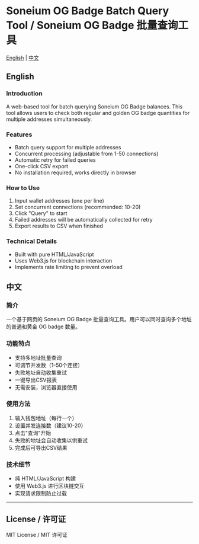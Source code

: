 # Soneium OG Badge Batch Query Tool / Soneium OG Badge 批量查询工具

[English](#english) | [中文](#中文)

## English

### Introduction
A web-based tool for batch querying Soneium OG Badge balances. This tool allows users to check both regular and golden OG badge quantities for multiple addresses simultaneously.

### Features
- Batch query support for multiple addresses
- Concurrent processing (adjustable from 1-50 connections)
- Automatic retry for failed queries
- One-click CSV export
- No installation required, works directly in browser

### How to Use
1. Input wallet addresses (one per line)
2. Set concurrent connections (recommended: 10-20)
3. Click "Query" to start
4. Failed addresses will be automatically collected for retry
5. Export results to CSV when finished

### Technical Details
- Built with pure HTML/JavaScript
- Uses Web3.js for blockchain interaction
- Implements rate limiting to prevent overload

## 中文

### 简介
一个基于网页的 Soneium OG Badge 批量查询工具。用户可以同时查询多个地址的普通和黄金 OG badge 数量。

### 功能特点
- 支持多地址批量查询
- 可调节并发数（1-50个连接）
- 失败地址自动收集重试
- 一键导出CSV报表
- 无需安装，浏览器直接使用

### 使用方法
1. 输入钱包地址（每行一个）
2. 设置并发连接数（建议10-20）
3. 点击"查询"开始
4. 失败的地址会自动收集以供重试
5. 完成后可导出CSV结果

### 技术细节
- 纯 HTML/JavaScript 构建
- 使用 Web3.js 进行区块链交互
- 实现请求限制防止过载

---

## License / 许可证
MIT License / MIT 许可证
